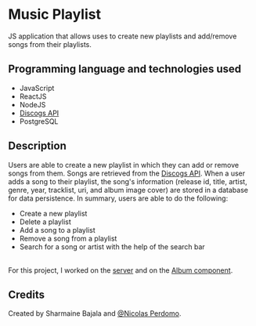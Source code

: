 
# Music Playlist
JS application that allows uses to create new playlists and add/remove songs from their playlists.

## Programming language and technologies used
- JavaScript
- ReactJS
- NodeJS
- [Discogs API](https://www.discogs.com/developers)
- PostgreSQL

## Description
Users are able to create a new playlist in which they can add or remove songs from them. Songs are retrieved from the [Discogs API](https://www.discogs.com/developers). When a user adds a song to their playlist, the song's information (release id, title, artist, genre, year, tracklist, uri, and album image cover) are stored in a database for data persistence.
In summary, users are able to do the following:
- Create a new playlist
- Delete a playlist
- Add a song to a playlist
- Remove a song from a playlist
- Search for a song or artist with the help of the search bar <br/> <br/>

For this project, I worked on the [server](https://github.com/sbajala/MusicPlaylist_SB_NP/tree/main/MusicPlaylist_SB_NP/server) and on the [Album component](https://github.com/sbajala/MusicPlaylist_SB_NP/blob/main/MusicPlaylist_SB_NP/client/w13-client/src/components/Albums.js).

## Credits 
Created by Sharmaine Bajala and [@Nicolas Perdomo](https://github.com/nicolasperdomol).
